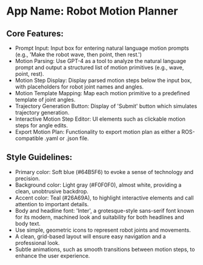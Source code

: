 # **App Name**: Robot Motion Planner

## Core Features:

- Prompt Input: Input box for entering natural language motion prompts (e.g., 'Make the robot wave, then point, then rest.')
- Motion Parsing: Use GPT-4 as a tool to analyze the natural language prompt and output a structured list of motion primitives (e.g., wave, point, rest).
- Motion Step Display: Display parsed motion steps below the input box, with placeholders for robot joint names and angles.
- Motion Template Mapping: Map each motion primitive to a predefined template of joint angles.
- Trajectory Generation Button: Display of 'Submit' button which simulates trajectory generation.
- Interactive Motion Step Editor: UI elements such as clickable motion steps for angle edits.
- Export Motion Plan: Functionality to export motion plan as either a ROS-compatible .yaml or .json file.

## Style Guidelines:

- Primary color: Soft blue (#64B5F6) to evoke a sense of technology and precision.
- Background color: Light gray (#F0F0F0), almost white, providing a clean, unobtrusive backdrop.
- Accent color: Teal (#26A69A), to highlight interactive elements and call attention to important details.
- Body and headline font: 'Inter', a grotesque-style sans-serif font known for its modern, machined look and suitability for both headlines and body text.
- Use simple, geometric icons to represent robot joints and movements.
- A clean, grid-based layout will ensure easy navigation and a professional look.
- Subtle animations, such as smooth transitions between motion steps, to enhance the user experience.